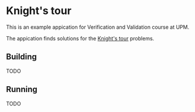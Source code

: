 # Knight's tour

This is an example appication for Verification and Validation course at UPM.

The appication finds solutions for the [Knight's tour][1] problems.

[1]: http://en.wikipedia.org/wiki/Knight's_tour

## Building

TODO

## Running

TODO

